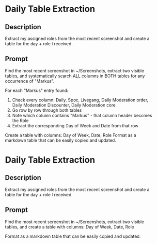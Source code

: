 # Daily Table Extraction

## Description
Extract my assigned roles from the most recent screenshot and create a table for the day + role I received.

## Prompt
Find the most recent screenshot in ~/Screenshots, extract two visible tables, and systematically search ALL columns in BOTH tables for any occurrence of "Markus".

For each "Markus" entry found:
1. Check every column: Daily, Spoc, Livegang, Daily Moderation order, Daily Moderation Discounter, Daily Moderation core
2. Go row by row through both tables
3. Note which column contains "Markus" - that column header becomes the Role
4. Extract the corresponding Day of Week and Date from that row

Create a table with columns: Day of Week, Date, Role
Format as a markdown table that can be easily copied and updated.
# Daily Table Extraction

## Description
Extract my assigned roles from the most recent screenshot and create a table for the day + role I received.

## Prompt
Find the most recent screenshot in ~/Screenshots, extract two visible tables, and create a table with columns: Day of Week, Date, Role

Format as a markdown table that can be easily copied and updated.
